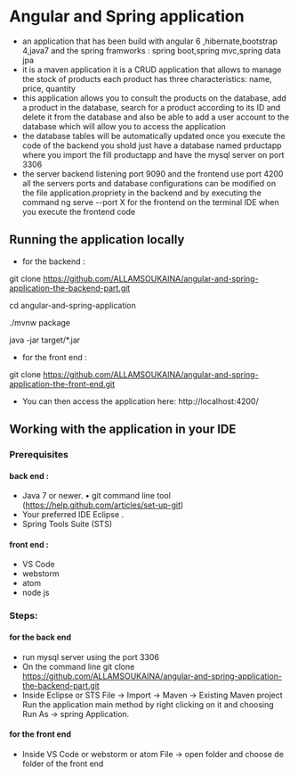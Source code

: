 # Angular and Spring application
* an application that has been build with angular 6 ,hibernate,bootstrap 4,java7 and the spring framworks : spring boot,spring mvc,spring data jpa 
* it is a maven application it is a CRUD application that allows to manage the stock of products each product has three characteristics: name, price, quantity
* this application allows you to consult the products on the database, add a product in the database, search for a product according to its ID and delete it from the database and also be able to add a user account to the database which will allow you to access the application 
* the database tables will be automatically updated once you execute the code of the backend you shold just have a database named prductapp  where you import the fill productapp and have the mysql server on port 3306 
* the server backend listening port 9090 and the frontend use port 4200 all the servers ports and database configurations can be modified on the file application.propriety in the backend and by executing the command ng serve --port X for the frontend on the terminal IDE when you execute the frontend code
## Running the application locally
* for the backend : 

git clone https://github.com/ALLAMSOUKAINA/angular-and-spring-application-the-backend-part.git

cd angular-and-spring-application

./mvnw package

java -jar target/*.jar
* for the front end : 

git clone https://github.com/ALLAMSOUKAINA/angular-and-spring-application-the-front-end.git


* You can then access the application here: http://localhost:4200/

## Working with the application in your IDE
### Prerequisites
#### back end :
* Java 7 or newer. 
•	git command line tool (https://help.github.com/articles/set-up-git) 
* Your preferred IDE Eclipse . 
* Spring Tools Suite (STS) 
#### front end :
* VS Code
* webstorm 
* atom 
* node js

### Steps:
#### for the back end
+ run mysql server using the port 3306
+ On the command line git clone https://github.com/ALLAMSOUKAINA/angular-and-spring-application-the-backend-part.git 
+ Inside Eclipse or STS File -> Import -> Maven -> Existing Maven project Run the application main method by right clicking on it and choosing Run As -> spring Application.

#### for the front end
+ Inside VS Code or webstorm or atom File -> open folder and choose de folder of the front end
